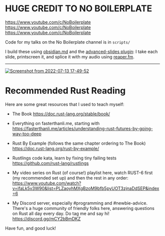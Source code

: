 # HUGE CREDIT TO NO BOILERPLATE

https://www.youtube.com/c/NoBoilerplate
https://www.youtube.com/c/NoBoilerplate
https://www.youtube.com/c/NoBoilerplate

Code for my talks on the No Boilerplate channel is in `scripts/`

I build these using [obsidian.md](https://obsidian.md/) and the [advanced-slides plugin](https://github.com/MSzturc/obsidian-advanced-slides): I take each slide, printscreen it, and splice it with my audio using [reaper.fm](http://reaper.fm/).

---

[![Screenshot from 2022-07-13 17-49-52](https://user-images.githubusercontent.com/114097/178788174-86a6e745-a5cb-4d0c-820f-85cedfe9618d.png)](https://www.youtube.com/c/NoBoilerplate)

# Recommended Rust Reading

Here are some great resources that I used to teach myself:

- The Book
  https://doc.rust-lang.org/stable/book/

- Everything on fasterthanli.me, starting with
  https://fasterthanli.me/articles/understanding-rust-futures-by-going-way-too-deep

- Rust By Example (follows the same chapter ordering to The Book)
  https://doc.rust-lang.org/rust-by-example/

- Rustlings code kata, learn by fixing tiny failing tests
  https://github.com/rust-lang/rustlings

- My video series on Rust (of course!) playlist here, watch RUST-6 first (my recommended set up) and then the rest in any order:
  https://www.youtube.com/watch?v=ifaLk5v3W90&list=PLZaoyhMXgBzoM9bfb5pyUOT3zjnaDdSEP&index=6

- My Discord server, especially #programming and #newbie-advice. There's a huge community of friendly folks here, answering questions on Rust all day every day. Do tag me and say hi!
  https://discord.gg/mCY2bBmDKZ

Have fun, and good luck!
